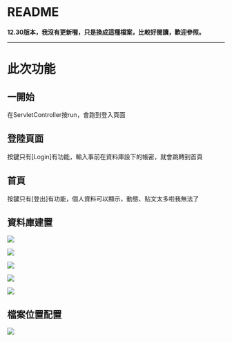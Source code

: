 README 
===
**12.30版本，我沒有更新喔，只是換成這種檔案，比較好閱讀，歡迎參照。**

---
# 此次功能
## **一開始**
在ServletController按run，會跑到登入頁面

## **登陸頁面**
按鍵只有[Login]有功能，輸入事前在資料庫設下的帳密，就會跳轉到首頁

## **首頁**
按鍵只有[登出]有功能，個人資料可以顯示，動態、貼文太多啦我無法了

## **資料庫建置**

![](https://i.imgur.com/6tihiUr.jpg)

![](https://i.imgur.com/kCw0986.jpg)

![](https://i.imgur.com/bETa6dM.jpg)

![](https://i.imgur.com/usRzXLl.jpg)

![](https://i.imgur.com/4APNmKe.jpg)

## **檔案位置配置**

![](https://i.imgur.com/EJvNMMS.jpg)
